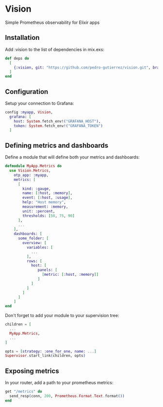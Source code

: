 # Vision

Simple Prometheus observability for Elixir apps

## Installation 

Add :vision to the list of dependencies in mix.exs:

```elixir
def deps do
  [
    {:vision, git: "https://github.com/pedro-gutierrez/vision.git", branch: "main"}
  ]
end
```

## Configuration

Setup your connection to Grafana:

```elixir
config :myapp, Vision,
  grafana: [
    host: System.fetch_env!("GRAFANA_HOST"),
    token: System.fetch_env!("GRAFANA_TOKEN")
  ]
```

## Defining metrics and dashboards

Define a module that will define both your metrics and dashboards:

```elixir
defmodule MyApp.Metrics do
  use Vision.Metrics,
    otp_app: :myapp,
    metrics: [
      [
        kind: :gauge,
        name: [:host, :memory],
        event: [:host, :usage],
        help: "Host memory",
        measurement: :memory,
        unit: :percent,
        thresholds: [50, 75, 90]
      ],
      ...
    ],
    dashboards: [
      some_folder: [
        overview: [
          variables: [
            ...
          ],
          rows: [
            host: [
               panels: [
                 [metric: [:host, :memory]] 
               ]
            ]
          ]
        ]
      ]
    ]
end
```

Don't forget to add your module to your supervision tree:

```elixir
children = [
  ...    
  MyApp.Metrics,
  ...
]

opts = [strategy: :one_for_one, name: ...]
Supervisor.start_link(children, opts)
```

## Exposing metrics

In your router, add a path to your prometheus metrics:

```elixir
get "/metrics" do
  send_resp(conn, 200, Prometheus.Format.Text.format())
end
```


